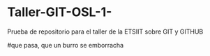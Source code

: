 # Taller-GIT-OSL-1-
Prueba de repositorio para el taller de la ETSIIT sobre GIT y GITHUB

#que pasa, que un burro se emborracha
